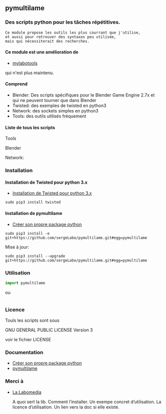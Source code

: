 ## pymultilame

### Des scripts python pour les tâches répétitives.

    Ce module propose les outils les plus courrant que j'utilise,
    et aussi pour retrouver des syntaxes peu utilisée,
    mais qui nécessiterait des recherches.

#### Ce module est une amélioration de

* [mylabotools](https://github.com/sergeLabo/mylabotools)

qui n'est plus maintenu.

#### Comprend

* Blender: Des scripts spécifiques pour le Blender Game Engine 2.7x et qui ne peuvent tourner que dans Blender
* Twisted: des exemples de twisted en python3
* Network: des sockets simples en python3
* Tools: des outils utilisés fréquement

#### Liste de tous les scripts

Tools

Blender 

Network:

### Installation

#### Installation de Twisted pour python 3.x

* [Installation de Twisted pour python 3.x](https://ressources.labomedia.org/installation_de_twisted)

~~~text
sudo pip3 install twisted
~~~

#### Installation de pymultilame

* [Créer son propre package python](https://ressources.labomedia.org/creer_son_propre_package_python)

~~~text
sudo pip3 install -e git+https://github.com/sergeLabo/pymultilame.git#egg=pymultilame
~~~

Mise à jour:
~~~text
sudo pip3 install --upgrade git+https://github.com/sergeLabo/pymultilame.git#egg=pymultilame
~~~


### Utilisation

~~~python
import pymultilame
~~~
ou
~~~python

~~~

### Licence

Touls les scripts sont sous

GNU GENERAL PUBLIC LICENSE Version 3

voir le fichier LICENSE

### Documentation

* [Créer son propre package python](https://ressources.labomedia.org/creer_son_propre_package_python)
* [pymultilame](https://ressources.labomedia.org/pymultilame)


### Merci à

* [La Labomedia](https://labomedia.org)

    A quoi sert la lib.
    Comment l’installer.
    Un exempe concret d’utilisation.
    La licence d’utilisation.
    Un lien vers la doc si elle existe.
